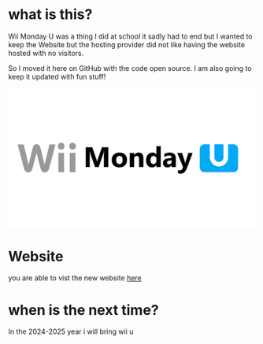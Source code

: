 # what is this?

Wii Monday U was a thing I did at school
it sadly had to end but I wanted to keep the Website but the hosting provider did not like having the website hosted with no visitors.

So I moved it here on GitHub with the code open source. I am also going to keep it updated with fun stuff!

![logo](https://raw.githubusercontent.com/nightcrawcode/wiimondayu/main/aembledpic.png)

# Website

you are able to vist the new website [here](https://nightcrawcode.github.io/wiimondayu/)

# when is the next time?
In the 2024-2025 year i will bring wii u
